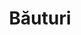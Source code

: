 ---
title: "Băuturi"
image: "/bauturi.jpg"
category: Băuturi
layout: category
tag: "Alimentație"
---